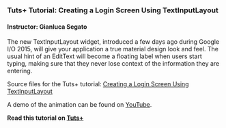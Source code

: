 ### Tuts+ Tutorial: Creating a Login Screen Using TextInputLayout

#### Instructor: Gianluca Segato

The new TextInputLayout widget, introduced a few days ago during Google I/O 2015, will give your application a true material design look and feel. The usual hint of an EditText will become a floating label when users start typing, making sure that they never lose context of the information they are entering.

Source files for the Tuts+ tutorial: [Creating a Login Screen Using TextInputLayout](http://code.tutsplus.com/tutorials/creating-a-login-screen-using-textinputlayout--cms-24168)

A demo of the animation can be found on [YouTube](http://youtu.be/YnQHb0fNtF8).

**Read this tutorial on [Tuts+](https://code.tutsplus.com)**
